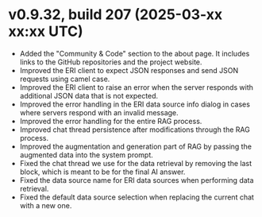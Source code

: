 ﻿# v0.9.32, build 207 (2025-03-xx xx:xx UTC)
- Added the "Community & Code" section to the about page. It includes links to the GitHub repositories and the project website.
- Improved the ERI client to expect JSON responses and send JSON requests using camel case.
- Improved the ERI client to raise an error when the server responds with additional JSON data that is not expected.
- Improved the error handling in the ERI data source info dialog in cases where servers respond with an invalid message.
- Improved the error handling for the entire RAG process.
- Improved chat thread persistence after modifications through the RAG process.
- Improved the augmentation and generation part of RAG by passing the augmented data into the system prompt.
- Fixed the chat thread we use for the data retrieval by removing the last block, which is meant to be for the final AI answer.
- Fixed the data source name for ERI data sources when performing data retrieval.
- Fixed the default data source selection when replacing the current chat with a new one.